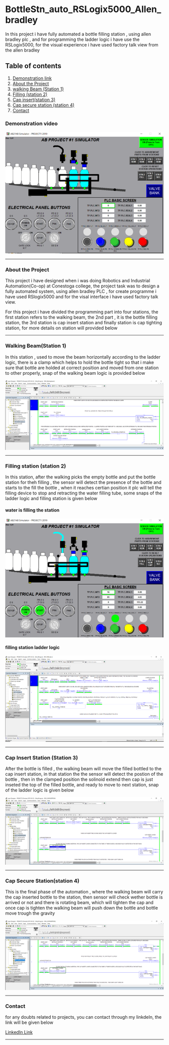 # BottleStn_auto_RSLogix5000_Allen_bradley

In this project i have fully automated a bottle filling station , using allen bradley plc , and for programming the ladder logic i have use the RSLogix5000, for the visual experience i have used factory talk view from the allen bradley

## **Table of contents**
1. [Demonstration link](#demonstration-video)
1. [About the Project](#about-the-project)
1. [walking Beam (Station 1)](#walking-beamstation-1)
1. [Filling (station 2)](#filling-station-station-2)
1. [Cap insert(station 3)](#cap-insert-station-station-3)
1. [Cap secure station (station 4)](#cap-secure-stationstation-4)
1. [Contact](#contact)

### **Demonstration video**

[![demo_youtube](https://github.com/akshayphilip/BottleStn_auto_RSlogix5000_AB/blob/main/images/bottle_station1.PNG)](https://www.youtube.com/watch?v=x3s2e_BYs_U&ab_channel=AkshayPhilip)

---
### **About the Project**

This project i have designed when i was doing Robotics and Industrial Automation(Co-op) at Conestoga college, the project task was to design a fully automated system, using allen bradley PLC , for create programme i have used RSlogix5000 and for the visal interface i have used factory talk view.

For this project i have divided the programming part into four stations, the first station refers to the walking beam, the 2nd part , it is the bottle filling station, the 3rd station is cap insert station and finally station is cap tighting station, for more details on station will provided below 

---

### **Walking Beam(Station 1)**

In this station , used to move the beam horizontally according to the ladder logic, there is a clamp which helps to hold the bottle tight so that i make sure that bottle are holded at correct position and moved from one station to other properly, snap of the walking beam logic is provided below

![walking_beam](https://github.com/akshayphilip/BottleStn_auto_RSlogix5000_AB/blob/main/images/Walking_beam.PNG)

---

### **Filling station (station 2)**

In this station, after the walking picks the empty bottle and put the bottle station for theh filling , the sensor will detect the presence of the bottle and starts to the fill the bottle , when it reaches certian position it plc will tell the filling device to stop and retracting the water filling tube, some snaps of the ladder logic and filling station is given below

#### water is filling the station
![water_filling_station](https://github.com/akshayphilip/BottleStn_auto_RSlogix5000_AB/blob/main/images/water_filling.PNG)

#### filling station ladder logic

![water_filling_station_ladder_logic](https://github.com/akshayphilip/BottleStn_auto_RSlogix5000_AB/blob/main/images/Fill_Station.PNG)

---

### **Cap Insert Station (Station 3)**

After the bottle is filled , the walking beam will move the filled bottled to the cap insert station, in that station the the sensor will detect the postion of the bottle , then in the clamped position the solinoid extend then cap is just inseted the top of the filled bottle, and ready to move to next station, snap of the ladder logic is given below

![Cap insert station](https://github.com/akshayphilip/BottleStn_auto_RSlogix5000_AB/blob/main/images/Cap_insert_station.PNG)

---

### **Cap Secure Station(station 4)**
This is the final phase of the automation , where the walking beam will carry the cap inserted bottle to the station, then sensor will check wether bottle is arrived or not and there is rotating beam, which will tighten the cap and once cap is tighten the walking beam will push down the bottle and bottle move trough the gravity

![cap secure station](https://github.com/akshayphilip/BottleStn_auto_RSlogix5000_AB/blob/main/images/cap%20secure%20station.PNG)

---

### **Contact**
for any doubts related to projects, you can contact through my linkdeIn, the link will be given below

[LinkedIn Link](https://www.linkedin.com/in/akshayphilip/)

---